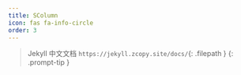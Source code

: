 ```yaml
---
title: SColumn
icon: fas fa-info-circle
order: 3
---
```


> Jekyll 中文文档 `https://jekyll.zcopy.site/docs/`{: .filepath } 
{: .prompt-tip }
